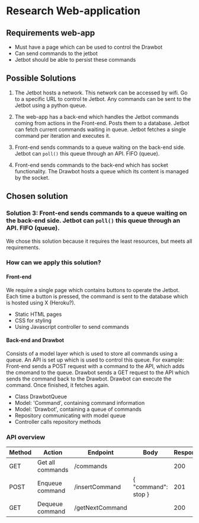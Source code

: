 # Research Web-application

## Requirements web-app

- Must have a page which can be used to control the Drawbot
- Can send commands to the jetbot
- Jetbot should be able to persist these commands

## Possible Solutions

1. The Jetbot hosts a network. This network can be accessed by wifi. Go to a specific URL to control te Jetbot. Any
   commands can be sent to the Jetbot using a python queue.

2. The web-app has a back-end which handles the Jetbot commands coming from actions in the Front-end. Posts them to a
   database. Jetbot can fetch current commands waiting in queue. Jetbot fetches a single command per iteration and
   executes it.

3. Front-end sends commands to a queue waiting on the back-end side. Jetbot can ```poll()``` this queue through an API.
   FIFO (queue).

4. Front-end sends commands to the back-end which has socket functionality. The Drawbot hosts a queue which its content
   is managed by the socket.

## Chosen solution

### Solution 3: Front-end sends commands to a queue waiting on the back-end side. Jetbot can ```poll()``` this queue through an API. FIFO (queue).

We chose this solution because it requires the least resources, but meets all requirements.

### How can we apply this solution?

#### Front-end

We require a single page which contains buttons to operate the Jetbot. Each time a button is pressed, the command is
sent to the database which is hosted using X (Heroku?).

- Static HTML pages
- CSS for styling
- Using Javascript controller to send commands

#### Back-end and Drawbot

Consists of a model layer which is used to store all commands using a queue. An API is set up which is used to control
this queue. For example: Front-end sends a POST request with a command to the API, which adds the cmomand to the queue.
Drawbot sends a GET request to the API which sends the command back to the Drawbot. Drawbot can execute the command.
Once finished, it fetches again.

- Class DrawbotQueue
- Model: 'Command', containing command information
- Model: 'Drawbot', containing a queue<DrawbotQueue> of commands<Command>
- Repository communicating with model queue
- Controller calls repository methods

### API overview

| Method | Action          | Endpoint        | Body                 | Response |
|--------|-----------------|-----------------|----------------------|----------|
| GET    | Get all commands        | /commands       |              | 200      |
| POST   | Enqueue command | /insertCommand  | {  "command": stop } | 201      |
| GET    | Dequeue command | /getNextCommand |                      | 200      |



